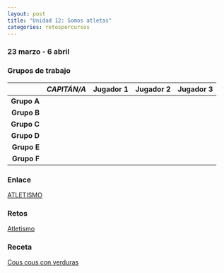 ```yaml
---
layout: post
title: "Unidad 12: Somos atletas"
categories: retosporcursos
---
```


### **23 marzo - 6 abril**

### **Grupos de trabajo**

|      |*CAPITÁN/A*|Jugador 1|Jugador 2|Jugador 3|
|-----:|-----:|-----:|-----:|-----:|
|**Grupo A**|      |      |      |      |
|**Grupo B**|      |      |      |      |
|**Grupo C**|      |      |      |      |
|**Grupo D**|      |      |      |      |
|**Grupo E**|      |      |      |      |
|**Grupo F**|      |      |      |      |

### **Enlace** 

[ATLETISMO](https://danieledufis.github.io/atletismo/atletismo)

### **Retos** 

[Atletismo](https://danieledufis.github.io/pdfs/Atletismo-retos-4.pdf)

### **Receta** 

[Cous cous con verduras](https://danieledufis.github.io/pdfs/Receta-Cous%20Cous%20con%20Pollo%20y%20Verduras.pdf)

[Atletismo]:../../pdfs/Atletismo-retos-4.pdf
[Cous cous con verduras]:../../pdfs/Receta-Cous%20Cous%20con%20Pollo%20y%20Verduras.pdf
